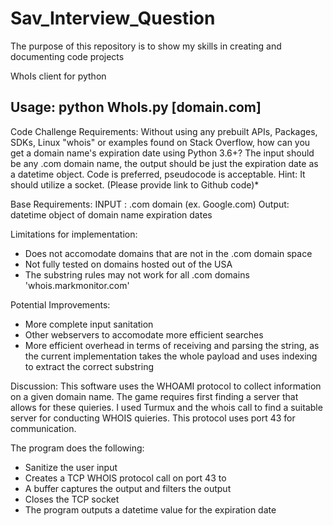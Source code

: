 # Sav_Interview_Question
The purpose of this repository is to show my skills in creating and documenting code projects


WhoIs client for python

## Usage: python WhoIs.py [domain.com]

Code Challenge Requirements:
Without using any prebuilt APIs, Packages, SDKs, Linux "whois" or examples found on Stack Overflow, how can you get a domain name's expiration date using Python 3.6+? The input should be any .com domain name, the output should be just the expiration date as a datetime object. Code is preferred, pseudocode is acceptable. Hint: It should utilize a socket. (Please provide link to Github code)*

Base Requirements:
INPUT : .com domain (ex. Google.com)
Output: datetime object of domain name expiration dates

Limitations for implementation:
- Does not accomodate domains that are not in the .com domain space
- Not fully tested on domains hosted out of the USA
- The substring rules may not work for all .com domains 'whois.markmonitor.com'

Potential Improvements: 
- More complete input sanitation
- Other webservers to accomodate more efficient searches
- More efficient overhead in terms of receiving and parsing the string, as the current implementation takes the whole payload and uses indexing to extract the correct substring

Discussion:
This software uses the WHOAMI protocol to collect information on a given domain name. The game requires first finding a server that allows for these quieries. I used Turmux and the whois call to find a suitable server for conducting WHOIS quieries. This protocol uses port 43 for communication.

The program does the following: 
- Sanitize the user input
- Creates a TCP WHOIS protocol call on port 43 to 
- A buffer captures the output and filters the output
- Closes the TCP socket
- The program outputs a datetime value for the expiration date
